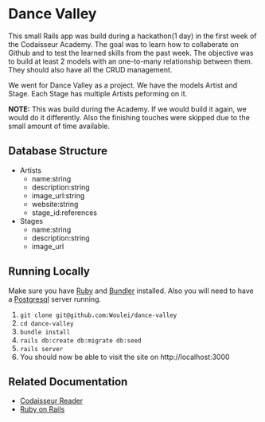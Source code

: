 # Dance Valley

This small Rails app was build during a hackathon(1 day) in the first week of the Codaisseur Academy. The goal was to learn how to collaberate on Github and to test the learned skills from the past week. The objective was to build at least 2 models with an one-to-many relationship between them. They should also have all the CRUD management.

We went for Dance Valley as a project. We have the models Artist and Stage. Each Stage has multiple Artists peforming on it.

__NOTE:__ This was build during the Academy. If we would build it again, we would do it differently. Also the finishing touches were skipped due to the small amount of time available.

## Database Structure
  * Artists
    * name:string
    * description:string
    * image_url:string
    * website:string
    * stage_id:references
  * Stages
    * name:string
    * description:string
    * image_url

## Running Locally
Make sure you have [Ruby](https://www.ruby-lang.org/en/) and [Bundler](http://bundler.io/) installed.
Also you will need to have a [Postgresql](https://www.postgresql.org/) server running.

  1. `git clone git@github.com:Woulei/dance-valley`
  2. `cd dance-valley`
  3. `bundle install`
  4. `rails db:create db:migrate db:seed`
  5. `rails server`
  6. You should now be able to visit the site on http://localhost:3000

## Related Documentation
  * [Codaisseur Reader](https://reader.codaisseur.com/courses/beginner-bootcamp-f2b14e3d-8465-426d-9148-58641907bfb0/hackathon-day-i/hackathon-guidelines)
  * [Ruby on Rails](http://rubyonrails.org/)
